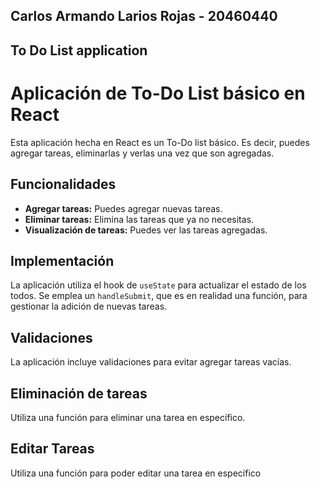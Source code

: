 ## Carlos Armando Larios Rojas - 20460440
## To Do List application

# Aplicación de To-Do List básico en React

Esta aplicación hecha en React es un To-Do list básico. Es decir, puedes agregar tareas, eliminarlas y verlas una vez que son agregadas.

## Funcionalidades

- **Agregar tareas:** Puedes agregar nuevas tareas.
- **Eliminar tareas:** Elimina las tareas que ya no necesitas.
- **Visualización de tareas:** Puedes ver las tareas agregadas.

## Implementación

La aplicación utiliza el hook de `useState` para actualizar el estado de los todos. Se emplea un `handleSubmit`, que es en realidad una función, para gestionar la adición de nuevas tareas.

## Validaciones

La aplicación incluye validaciones para evitar agregar tareas vacías.

## Eliminación de tareas

Utiliza una función para eliminar una tarea en específico.

## Editar Tareas

Utiliza una función para poder editar una tarea en específico